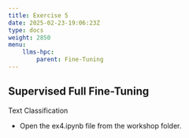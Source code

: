 ```yaml
---
title: Exercise 5
date: 2025-02-23-19:06:23Z
type: docs 
weight: 2850
menu: 
    llms-hpc:
        parent: Fine-Tuning
---
```


## Supervised Full Fine-Tuning 

Text Classification

* Open the ex4.ipynb file from the workshop folder.

